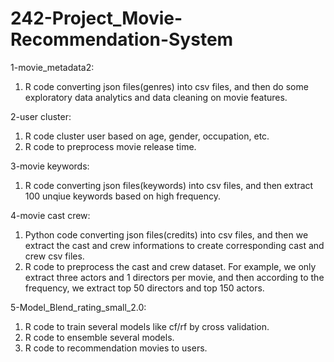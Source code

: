 # 242-Project_Movie-Recommendation-System

1-movie_metadata2:
  1. R code converting json files(genres) into csv files, and then do some exploratory data analytics and data cleaning on movie features.
  
2-user cluster:
  1. R code cluster user based on age, gender, occupation, etc.
  2. R code to preprocess movie release time.

3-movie keywords:
  1. R code converting json files(keywords) into csv files, and then extract 100 unqiue keywords based on high frequency.

4-movie cast crew:
  1. Python code converting json files(credits) into csv files, and then we extract the cast and crew informations to create corresponding cast and crew csv files.
  2. R code to preprocess the cast and crew dataset. For example, we only extract three actors and 1 directors per movie, and then according to the frequency, we extract top 50 directors and top 150 actors.

5-Model_Blend_rating_small_2.0:
  1. R code to train several models like cf/rf by cross validation.
  2. R code to ensemble several models.
  3. R code to recommendation movies to users.
